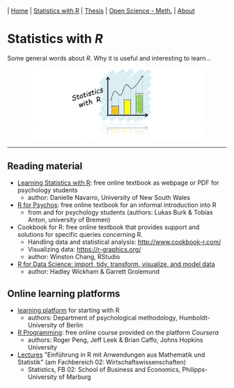 | [Home](https://psych-methods.github.io/index) | [Statistics with R](https://psych-methods.github.io/R_reading_material) | [Thesis](https://psych-methods.github.io/thesis) | [Open Science - Meth.](https://psych-methods.github.io/OS_prereg_repl) | [About](https://psych-methods.github.io/about)

# Statistics with *R*

Some general words about *R*. Why it is useful and interesting to learn...

<p align = "center">
<img align="center" src="https://raw.githubusercontent.com/psych-methods/psych-methods.github.io/master/graphics/graphic_statistics_R.png" width="400" />
</p>

---

## Reading material

  + [Learning Statistics with R](https://learningstatisticswithr.com/): free online textbook as webpage or PDF for psychology students
      + author: Danielle Navarro, University of New South Wales
  + [R for Psychos](https://r-intro.tadaa-data.de/book/): free online textbook for an informal introduction into R 
    + from and for psychology students (authors: Lukas Burk & Tobias Anton, university of Bremen)
  + Cookbook for R: free online textbook that provides support and solutions for specific queries concerning R.  
    + Handling data and statistical analysis: http://www.cookbook-r.com/
    + Visualizing data: https://r-graphics.org/ 
    + author: Winston Chang, RStudio
  + [R for Data Science: import, tidy, transform, visualize, and model data](https://r4ds.had.co.nz/)
    + author: Hadley Wickham & Garrett Grolemund

## Online learning platforms

  + [learning platform](http://methods-berlin.com/de/r-lernplattform/) for starting with R 
      + authors: Department of psychological methodology, Humboldt-University of Berlin
  + [R Programming](https://www.coursera.org/learn/r-programming): free online course provided on the platform *Coursera*
      + authors: Roger Peng, Jeff Leek & Brian Caffo, Johns Hopkins University
  + [Lectures](https://www.uni-marburg.de/de/fb02/professuren/qm/statistik/lehre/bachelor/einfuehrung-in-r-mit-anwendungen-aus-der-statistik-und-mathematik) "Einführung in R mit Anwendungen aus Mathematik und Statistik" (am Fachbereich 02: Wirtschaftswissenschaften)
      + Statistics, FB 02: School of Business and Economics, Philipps-University of Marburg
